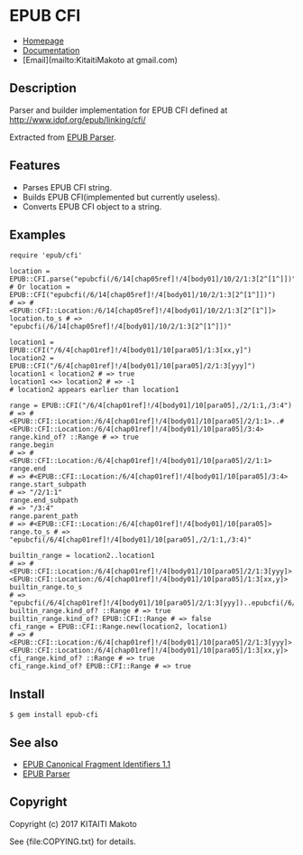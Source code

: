 EPUB CFI
========

* [Homepage](https://gitlab.com/KitaitiMakoto/epub-cfi)
* [Documentation](http://rubydoc.info/gems/epub-cfi/frames)
* [Email](mailto:KitaitiMakoto at gmail.com)

Description
-----------

Parser and builder implementation for EPUB CFI defined at http://www.idpf.org/epub/linking/cfi/

Extracted from [EPUB Parser][].

[EPUB Parser]: http://www.rubydoc.info/gems/epub-parser/file/docs/Home.markdown

Features
--------

* Parses EPUB CFI string.
* Builds EPUB CFI(implemented but currently useless).
* Converts EPUB CFI object to a string.

Examples
--------

    require 'epub/cfi'
    
    location = EPUB::CFI.parse("epubcfi(/6/14[chap05ref]!/4[body01]/10/2/1:3[2^[1^]])")
    # Or location = EPUB::CFI("epubcfi(/6/14[chap05ref]!/4[body01]/10/2/1:3[2^[1^]])")
    # => #<EPUB::CFI::Location:/6/14[chap05ref]!/4[body01]/10/2/1:3[2^[1^]]>
    location.to_s # => "epubcfi(/6/14[chap05ref]!/4[body01]/10/2/1:3[2^[1^]])"
    
    location1 = EPUB::CFI("/6/4[chap01ref]!/4[body01]/10[para05]/1:3[xx,y]")
    location2 = EPUB::CFI("/6/4[chap01ref]!/4[body01]/10[para05]/2/1:3[yyy]")
    location1 < location2 # => true
    location1 <=> location2 # => -1
    # location2 appears earlier than location1
    
    range = EPUB::CFI("/6/4[chap01ref]!/4[body01]/10[para05],/2/1:1,/3:4")
    # => #<EPUB::CFI::Location:/6/4[chap01ref]!/4[body01]/10[para05]/2/1:1>..#<EPUB::CFI::Location:/6/4[chap01ref]!/4[body01]/10[para05]/3:4>
    range.kind_of? ::Range # => true
    range.begin
    # => #<EPUB::CFI::Location:/6/4[chap01ref]!/4[body01]/10[para05]/2/1:1>
    range.end
    # => #<EPUB::CFI::Location:/6/4[chap01ref]!/4[body01]/10[para05]/3:4>
    range.start_subpath
    # => "/2/1:1"
    range.end_subpath
    # => "/3:4"
    range.parent_path
    # => #<EPUB::CFI::Location:/6/4[chap01ref]!/4[body01]/10[para05]>
    range.to_s # => "epubcfi(/6/4[chap01ref]!/4[body01]/10[para05],/2/1:1,/3:4)"
    
    builtin_range = location2..location1
    # => #<EPUB::CFI::Location:/6/4[chap01ref]!/4[body01]/10[para05]/2/1:3[yyy]>..#<EPUB::CFI::Location:/6/4[chap01ref]!/4[body01]/10[para05]/1:3[xx,y]>
    builtin_range.to_s
    # => "epubcfi(/6/4[chap01ref]!/4[body01]/10[para05]/2/1:3[yyy])..epubcfi(/6/4[chap01ref]!/4[body01]/10[para05]/1:3[xx,y])"
    builtin_range.kind_of? ::Range # => true
    builtin_range.kind_of? EPUB::CFI::Range # => false
    cfi_range = EPUB::CFI::Range.new(location2, location1)
    # => #<EPUB::CFI::Location:/6/4[chap01ref]!/4[body01]/10[para05]/2/1:3[yyy]>..#<EPUB::CFI::Location:/6/4[chap01ref]!/4[body01]/10[para05]/1:3[xx,y]>
    cfi_range.kind_of? ::Range # => true
    cfi_range.kind_of? EPUB::CFI::Range # => true

Install
-------

    $ gem install epub-cfi

See also
--------

* [EPUB Canonical Fragment Identifiers 1.1][spec]
* [EPUB Parser][]

[spec]: http://www.idpf.org/epub/linking/cfi/
[EPUB Parser]: http://www.rubydoc.info/gems/epub-parser/file/docs/Home.markdown

Copyright
---------

Copyright (c) 2017 KITAITI Makoto

See {file:COPYING.txt} for details.
